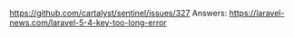 https://github.com/cartalyst/sentinel/issues/327
Answers: 
https://laravel-news.com/laravel-5-4-key-too-long-error
